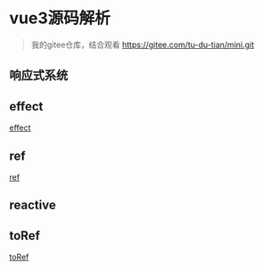 
# vue3源码解析
> 我的gitee仓库，结合观看 https://gitee.com/tu-du-tian/mini.git
## 响应式系统
## effect
[effect](./effect.md)

## ref 
[ref](./ref.md)
## reactive
## toRef
[toRef](./toRef.md)